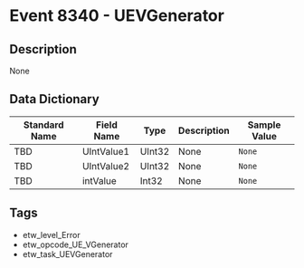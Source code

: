 # Event 8340 - UEVGenerator

## Description
None

## Data Dictionary
|Standard Name|Field Name|Type|Description|Sample Value|
|---|---|---|---|---|
|TBD|UIntValue1|UInt32|None|`None`|
|TBD|UIntValue2|UInt32|None|`None`|
|TBD|intValue|Int32|None|`None`|

## Tags
* etw_level_Error
* etw_opcode_UE_VGenerator
* etw_task_UEVGenerator